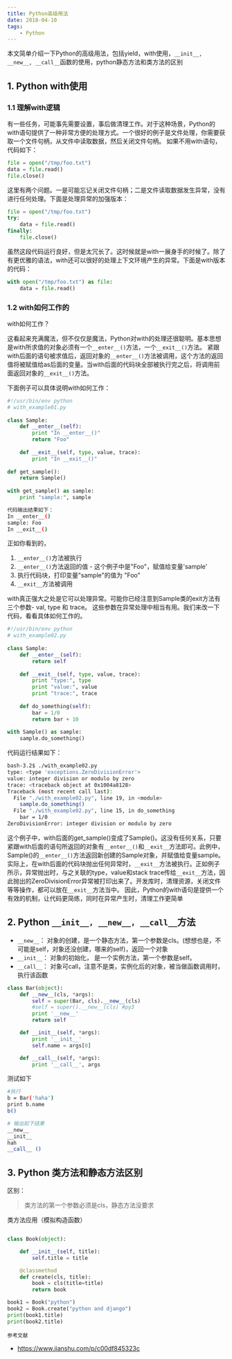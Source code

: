 ```yaml
---
title: Python高级用法
date: 2018-04-10
tags:
    - Python
---
```


本文简单介绍一下Python的高级用法，包括yield，with使用，`__init__, __new__, __call__`函数的使用，python静态方法和类方法的区别

<!-- more -->

## 1. Python with使用

### 1.1 理解with逻辑
有一些任务，可能事先需要设置，事后做清理工作。对于这种场景，Python的with语句提供了一种非常方便的处理方式。一个很好的例子是文件处理，你需要获取一个文件句柄，从文件中读取数据，然后关闭文件句柄。
如果不用with语句，代码如下：
```python
file = open("/tmp/foo.txt")
data = file.read()
file.close()
```

这里有两个问题。一是可能忘记关闭文件句柄；二是文件读取数据发生异常，没有进行任何处理。下面是处理异常的加强版本：
```python
file = open("/tmp/foo.txt")
try:
    data = file.read()
finally:
    file.close()
```

虽然这段代码运行良好，但是太冗长了。这时候就是with一展身手的时候了。除了有更优雅的语法，with还可以很好的处理上下文环境产生的异常。下面是with版本的代码：
```python
with open("/tmp/foo.txt") as file:
    data = file.read()
```

### 1.2 with如何工作的
with如何工作？

这看起来充满魔法，但不仅仅是魔法，Python对with的处理还很聪明。基本思想是with所求值的对象必须有一个`__enter__()`方法，一个`__exit__()`方法。
紧跟with后面的语句被求值后，返回对象的`__enter__()`方法被调用，这个方法的返回值将被赋值给as后面的变量。当with后面的代码块全部被执行完之后，将调用前面返回对象的`__exit__()`方法。

下面例子可以具体说明with如何工作：
```python
#!/usr/bin/env python
# with_example01.py
 
class Sample:
    def __enter__(self):
        print "In __enter__()"
        return "Foo"
 
    def __exit__(self, type, value, trace):
        print "In __exit__()"
 
def get_sample():
    return Sample()
 
with get_sample() as sample:
    print "sample:", sample
```

```bash
代码输出结果如下：
In __enter__()
sample: Foo
In __exit__()
```

正如你看到的，
1. `__enter__()`方法被执行
2. `__enter__()`方法返回的值 - 这个例子中是"Foo"，赋值给变量'sample'
3. 执行代码块，打印变量"sample"的值为 "Foo"
4. `__exit__`方法被调用

with真正强大之处是它可以处理异常。可能你已经注意到Sample类的exit方法有三个参数- val, type 和 trace。 这些参数在异常处理中相当有用。我们来改一下代码，看看具体如何工作的。
```python
#!/usr/bin/env python
# with_example02.py
 
class Sample:
    def __enter__(self):
        return self
 
    def __exit__(self, type, value, trace):
        print "type:", type
        print "value:", value
        print "trace:", trace
 
    def do_something(self):
        bar = 1/0
        return bar + 10
 
with Sample() as sample:
    sample.do_something()
```

代码运行结果如下：
```bash
bash-3.2$ ./with_example02.py
type: <type 'exceptions.ZeroDivisionError'>
value: integer division or modulo by zero
trace: <traceback object at 0x1004a8128>
Traceback (most recent call last):
  File "./with_example02.py", line 19, in <module>
    sample.do_something()
  File "./with_example02.py", line 15, in do_something
    bar = 1/0
ZeroDivisionError: integer division or modulo by zero
```

这个例子中，with后面的get_sample()变成了Sample()。这没有任何关系，只要紧跟with后面的语句所返回的对象有`__enter__()`和`__exit__`方法即可。此例中，Sample()的`__enter__()`方法返回新创建的Sample对象，并赋值给变量sample。
实际上，在with后面的代码块抛出任何异常时，`__exit__`方法被执行。正如例子所示，异常抛出时，与之关联的type，value和stack trace传给`__exit__`方法，因此抛出的ZeroDivisionError异常被打印出来了。开发库时，清理资源，关闭文件等等操作，都可以放在`__exit__`方法当中。
因此，Python的with语句是提供一个有效的机制，让代码更简练，同时在异常产生时，清理工作更简单

## 2. Python `__init__, __new__, __call__`方法
- `__new__`： 对象的创建，是一个静态方法，第一个参数是cls。(想想也是，不可能是self，对象还没创建，哪来的self)，返回一个对象
- `__init__`： 对象的初始化， 是一个实例方法，第一个参数是self。
- `__call__`： 对象可call，注意不是类，实例化后的对象，被当做函数调用时，执行该函数

```python
class Bar(object):
    def __new__(cls, *args):
        self = super(Bar, cls).__new__(cls)
        #self = super().__new__(cls) #py3
        print '__new__'
        return self

    def __init__(self, *args):
        print '__init__'
        self.name = args[0]

    def __call__(self, *args):
        print '__call__', args

```
测试如下
```bash
#执行
b = Bar('haha')
print b.name
b()

# 输出如下结果
__new__
__init__
hah
__call__ ()
```

## 3. Python 类方法和静态方法区别

区别：
> 类方法的第一个参数必须是cls，静态方法没要求

类方法应用（模拟构造函数）
```python

class Book(object):

    def __init__(self, title):
        self.title = title

    @classmethod
    def create(cls, title):
        book = cls(title=title)
        return book

book1 = Book("python")
book2 = Book.create("python and django")
print(book1.title)
print(book2.title)
```

`参考文献`
- https://www.jianshu.com/p/c00df845323c
